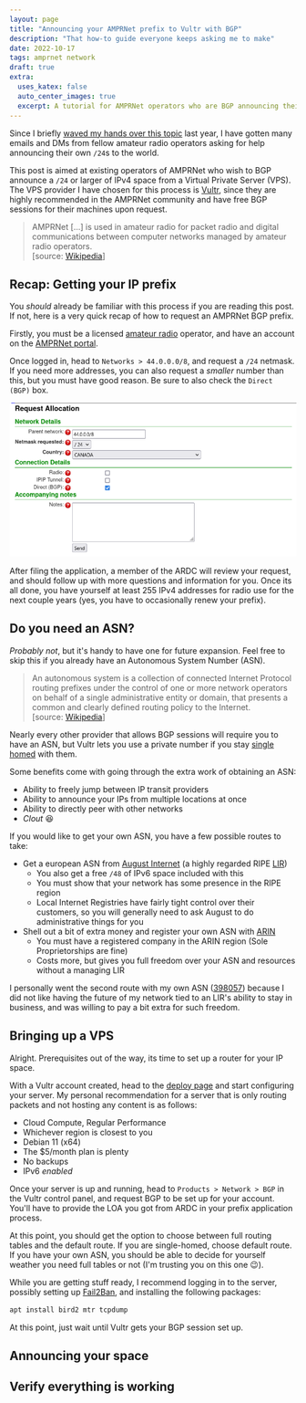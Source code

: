 ```yaml
---
layout: page
title: "Announcing your AMPRNet prefix to Vultr with BGP" 
description: "That how-to guide everyone keeps asking me to make"
date: 2022-10-17
tags: amprnet network
draft: true
extra:
  uses_katex: false
  auto_center_images: true
  excerpt: A tutorial for AMPRNet operators who are BGP announcing their first prefix to Vultr
---
```


Since I briefly [waved my hands over this topic](/blog/amprnet-bgp/) last year, I have gotten many emails and DMs from fellow amateur radio operators asking for help announcing their own `/24`s to the world. 

This post is aimed at existing operators of AMPRNet who wish to BGP announce a `/24` or larger of IPv4 space from a Virtual Private Server (VPS). The VPS provider I have chosen for this process is [Vultr](https://www.vultr.com/?ref=8932365), since they are highly recommended in the AMPRNet community and have free BGP sessions for their machines upon request.

> AMPRNet [...] is used in amateur radio for packet radio and digital communications between computer networks managed by amateur radio operators.
> <br>\[source: [Wikipedia](https://en.wikipedia.org/wiki/AMPRNet)]

## Recap: Getting your IP prefix

You *should* already be familiar with this process if you are reading this post. If not, here is a very quick recap of how to request an AMPRNet BGP prefix.

Firstly, you must be a licensed [amateur radio](https://en.wikipedia.org/wiki/Amateur_radio) operator, and have an account on the [AMPRNet portal](https://portal.ampr.org/).

Once logged in, head to `Networks > 44.0.0.0/8`, and request a `/24` netmask. If you need more addresses, you can also request a *smaller* number than this, but you must have good reason. Be sure to also check the `Direct (BGP)` box.

![A screenshot of the prefix request page](/images/posts/ampr-vultr-bgp/request-page.png)

After filing the application, a member of the ARDC will review your request, and should follow up with more questions and information for you. Once its all done, you have yourself at least 255 IPv4 addresses for radio use for the next couple years (yes, you have to occasionally renew your prefix).

## Do you need an ASN?

*Probably not*, but it's handy to have one for future expansion. Feel free to skip this if you already have an Autonomous System Number (ASN).

> An autonomous system is a collection of connected Internet Protocol routing prefixes under the control of one or more network operators on behalf of a single administrative entity or domain, that presents a common and clearly defined routing policy to the Internet.
> <br>\[source: [Wikipedia](https://en.wikipedia.org/wiki/Autonomous_system_(Internet))]

Nearly every other provider that allows BGP sessions will require you to have an ASN, but Vultr lets you use a private number if you stay [single homed](https://www.datapacket.com/blog/multihomed-network-vs-single-homed-network) with them.

Some benefits come with going through the extra work of obtaining an ASN:

- Ability to freely jump between IP transit providers
- Ability to announce your IPs from multiple locations at once
- Ability to directly peer with other networks
- *Clout* :laughing:

If you would like to get your own ASN, you have a few possible routes to take:

- Get a european ASN from [August Internet](https://august.tw/) (a highly regarded RIPE [LIR](https://en.wikipedia.org/wiki/Regional_Internet_registry#Local_Internet_registry))
  - You also get a free `/48` of IPv6 space included with this
  - You must show that your network has some presence in the RIPE region
  - Local Internet Registries have fairly tight control over their customers, so you will generally need to ask August to do administrative things for you
- Shell out a bit of extra money and register your own ASN with [ARIN](https://www.arin.net/)
  - You must have a registered company in the ARIN region (Sole Proprietorships are fine)
  - Costs more, but gives you full freedom over your ASN and resources without a managing LIR

I personally went the second route with my own ASN ([398057](https://bgp.tools/as/398057)) because I did not like having the future of my network tied to an LIR's ability to stay in business, and was willing to pay a bit extra for such freedom.

## Bringing up a VPS

Alright. Prerequisites out of the way, its time to set up a router for your IP space.

With a Vultr account created, head to the [deploy page](https://my.vultr.com/deploy/?ref=8932365) and start configuring your server. My personal recommendation for a server that is only routing packets and not hosting any content is as follows:

- Cloud Compute, Regular Performance
- Whichever region is closest to you
- Debian 11 (x64)
- The $5/month plan is plenty
- No backups
- IPv6 *enabled*

Once your server is up and running, head to `Products > Network > BGP` in the Vultr control panel, and request BGP to be set up for your account. You'll have to provide the LOA you got from ARDC in your prefix application process.

At this point, you should get the option to choose between full routing tables and the default route. If you are single-homed, choose default route. If you have your own ASN, you should be able to decide for yourself weather you need full tables or not (I'm trusting you on this one :wink:).

While you are getting stuff ready, I recommend logging in to the server, possibly setting up [Fail2Ban](https://www.fail2ban.org/wiki/index.php/Main_Page), and installing the following packages:

```bash
apt install bird2 mtr tcpdump
```

At this point, just wait until Vultr gets your BGP session set up.

## Announcing your space



## Verify everything is working
